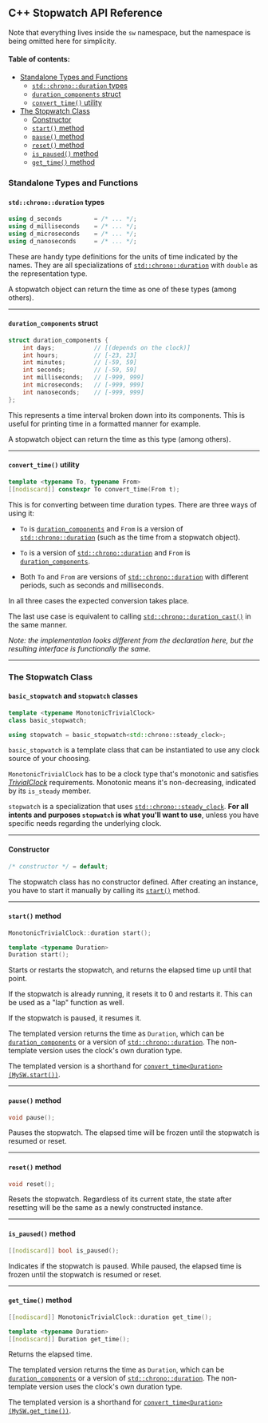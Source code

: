 ## C++ Stopwatch API Reference


Note that everything lives inside the `sw` namespace, but the namespace is being omitted here for simplicity.

#### Table of contents:
  * [Standalone Types and Functions](#standalone-types-and-functions)
    * [`std::chrono::duration` types](#stdchronoduration-types)
    * [`duration_components` struct](#duration_components-struct)
    * [`convert_time()` utility](#convert_time-utility)
  * [The Stopwatch Class](#the-stopwatch-class)
    * [Constructor](#constructor)
    * [`start()` method](#start-method)
    * [`pause()` method](#pause-method)
    * [`reset()` method](#reset-method)
    * [`is_paused()` method](#is_paused-method)
    * [`get_time()` method](#get_time-method)


### Standalone Types and Functions

#### `std::chrono::duration` types
```cpp
using d_seconds         = /* ... */;
using d_milliseconds    = /* ... */;
using d_microseconds    = /* ... */;
using d_nanoseconds     = /* ... */;
```
These are handy type definitions for the units of time indicated by the names. They are all specializations of [`std::chrono::duration`](https://en.cppreference.com/w/cpp/chrono/duration) with `double` as the representation type.

A stopwatch object can return the time as one of these types (among others).
___

#### `duration_components` struct
```cpp
struct duration_components {
    int days;           // [(depends on the clock)]
    int hours;          // [-23, 23]
    int minutes;        // [-59, 59]
    int seconds;        // [-59, 59]
    int milliseconds;   // [-999, 999]
    int microseconds;   // [-999, 999]
    int nanoseconds;    // [-999, 999]
};
```
This represents a time interval broken down into its components. This is useful for printing time in a formatted manner for example.

A stopwatch object can return the time as this type (among others).
___

#### `convert_time()` utility
```cpp
template <typename To, typename From>
[[nodiscard]] constexpr To convert_time(From t);
```
This is for converting between time duration types. There are three ways of using it:

 * `To` is [`duration_components`](#duration_components-struct) and `From` is a version of [`std::chrono::duration`](https://en.cppreference.com/w/cpp/chrono/duration) (such as the time from a stopwatch object).

 * `To` is a version of [`std::chrono::duration`](https://en.cppreference.com/w/cpp/chrono/duration) and `From` is [`duration_components`](#duration_components-struct).

 * Both `To` and `From` are versions of [`std::chrono::duration`](https://en.cppreference.com/w/cpp/chrono/duration) with different periods, such as seconds and milliseconds.

In all three cases the expected conversion takes place.

The last use case is equivalent to calling [`std::chrono::duration_cast()`](https://en.cppreference.com/w/cpp/chrono/duration/duration_cast) in the same manner.

*Note: the implementation looks different from the declaration here, but the resulting interface is functionally the same.*
___


### The Stopwatch Class

#### `basic_stopwatch` and `stopwatch` classes
```cpp
template <typename MonotonicTrivialClock>
class basic_stopwatch;

using stopwatch = basic_stopwatch<std::chrono::steady_clock>;
```
`basic_stopwatch` is a template class that can be instantiated to use any clock source of your choosing.

`MonotonicTrivialClock` has to be a clock type that's monotonic and satisfies [*TrivialClock*](https://en.cppreference.com/w/cpp/named_req/TrivialClock) requirements. Monotonic means it's non-decreasing, indicated by its `is_steady` member.

`stopwatch` is a specialization that uses [`std::chrono::steady_clock`](https://en.cppreference.com/w/cpp/chrono/steady_clock). **For all intents and purposes `stopwatch` is what you'll want to use**, unless you have specific needs regarding the underlying clock.
___

#### Constructor
```cpp
/* constructor */ = default;
```
The stopwatch class has no constructor defined. After creating an instance, you have to start it manually by calling its [`start()`](#start-method) method.
___

#### `start()` method
```cpp
MonotonicTrivialClock::duration start();

template <typename Duration>
Duration start();
```
Starts or restarts the stopwatch, and returns the elapsed time up until that point.

If the stopwatch is already running, it resets it to 0 and restarts it. This can be used as a "lap" function as well.

If the stopwatch is paused, it resumes it.

The templated version returns the time as `Duration`, which can be [`duration_components`](#duration_components-struct) or a version of [`std::chrono::duration`](https://en.cppreference.com/w/cpp/chrono/duration). The non-template version uses the clock's own duration type.

The templated version is a shorthand for [`convert_time<Duration>(MySW.start())`](#convert_time-utility).
___

#### `pause()` method
```cpp
void pause();
```
Pauses the stopwatch. The elapsed time will be frozen until the stopwatch is resumed or reset.
___

#### `reset()` method
```cpp
void reset();
```
Resets the stopwatch. Regardless of its current state, the state after resetting will be the same as a newly constructed instance.
___

#### `is_paused()` method
```cpp
[[nodiscard]] bool is_paused();
```
Indicates if the stopwatch is paused. While paused, the elapsed time is frozen until the stopwatch is resumed or reset.
___

#### `get_time()` method
```cpp
[[nodiscard]] MonotonicTrivialClock::duration get_time();

template <typename Duration>
[[nodiscard]] Duration get_time();
```
Returns the elapsed time.

The templated version returns the time as `Duration`, which can be [`duration_components`](#duration_components-struct) or a version of [`std::chrono::duration`](https://en.cppreference.com/w/cpp/chrono/duration). The non-template version uses the clock's own duration type.

The templated version is a shorthand for [`convert_time<Duration>(MySW.get_time())`](#convert_time-utility).